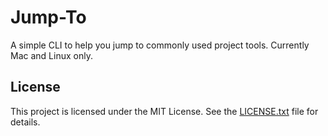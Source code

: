 # Jump-To

A simple CLI to help you jump to commonly used project tools. Currently Mac and Linux only.

## License

This project is licensed under the MIT License. See the [LICENSE.txt](LICENSE.txt) file for details.
